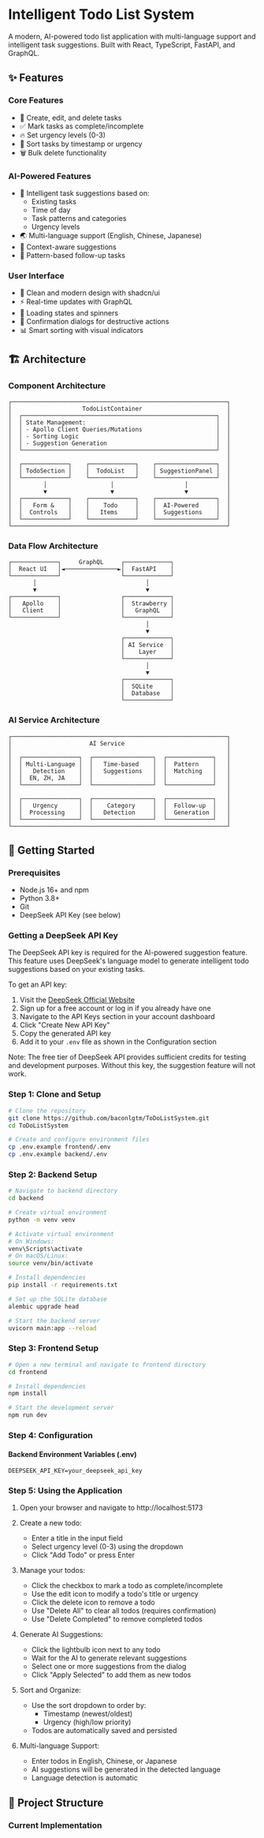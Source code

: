 # Intelligent Todo List System

A modern, AI-powered todo list application with multi-language support and intelligent task suggestions. Built with React, TypeScript, FastAPI, and GraphQL.

## ✨ Features

### Core Features
- 📝 Create, edit, and delete tasks
- ✅ Mark tasks as complete/incomplete
- 🔥 Set urgency levels (0-3)
- 🔄 Sort tasks by timestamp or urgency
- 🗑️ Bulk delete functionality

### AI-Powered Features
- 🤖 Intelligent task suggestions based on:
  - Existing tasks
  - Time of day
  - Task patterns and categories
  - Urgency levels
- 🌏 Multi-language support (English, Chinese, Japanese)
- 🎯 Context-aware suggestions
- 🔄 Pattern-based follow-up tasks

### User Interface
- 🎨 Clean and modern design with shadcn/ui
- ⚡ Real-time updates with GraphQL
- 🔄 Loading states and spinners
- 🚨 Confirmation dialogs for destructive actions
- 📊 Smart sorting with visual indicators

## 🏗️ Architecture

### Component Architecture
```
┌─────────────────────────────────────────────────────────────┐
│                    TodoListContainer                        │
│  ┌───────────────────────────────────────────────────────┐  │
│  │ State Management:                                     │  │
│  │ - Apollo Client Queries/Mutations                     │  │
│  │ - Sorting Logic                                       │  │
│  │ - Suggestion Generation                               │  │
│  └───────────────────────────────────────────────────────┘  │
│                                                             │
│  ┌─────────────┐    ┌─────────────┐    ┌─────────────────┐  │
│  │ TodoSection │    │  TodoList   │    │ SuggestionPanel │  │
│  └─────────────┘    └─────────────┘    └─────────────────┘  │
│         │                  │                    │           │
│         ▼                  ▼                    ▼           │
│  ┌─────────────┐    ┌─────────────┐    ┌─────────────────┐  │
│  │   Form &    │    │    Todo     │    │  AI-Powered     │  │
│  │  Controls   │    │   Items     │    │  Suggestions    │  │
│  └─────────────┘    └─────────────┘    └─────────────────┘  │
└─────────────────────────────────────────────────────────────┘
```

### Data Flow Architecture
```
┌─────────────┐     GraphQL     ┌─────────────┐
│  React UI   │◄───────────────►│  FastAPI    │
└─────────────┘                 └─────────────┘
       │                               │
       ▼                               ▼
┌─────────────┐                 ┌─────────────┐
│   Apollo    │                 │  Strawberry │
│   Client    │                 │   GraphQL   │
└─────────────┘                 └─────────────┘
                                       │
                                       ▼
                                ┌─────────────┐
                                │ AI Service  │
                                │    Layer    │
                                └─────────────┘
                                       │
                                       ▼
                                ┌─────────────┐
                                │  SQLite     │
                                │  Database   │
                                └─────────────┘
```

### AI Service Architecture
```
┌─────────────────────────────────────────────────────────────┐
│                      AI Service                             │
│                                                             │
│  ┌────────────────┐  ┌─────────────────┐  ┌─────────────┐   │
│  │ Multi-Language │  │   Time-based    │  │  Pattern    │   │
│  │   Detection    │  │   Suggestions   │  │  Matching   │   │
│  │  EN, ZH, JA    │  │                 │  │             │   │
│  └────────────────┘  └─────────────────┘  └─────────────┘   │
│                                                             │
│  ┌────────────────┐  ┌─────────────────┐  ┌─────────────┐   │
│  │   Urgency      │  │    Category     │  │  Follow-up  │   │
│  │  Processing    │  │   Detection     │  │  Generation │   │
│  └────────────────┘  └─────────────────┘  └─────────────┘   │
└─────────────────────────────────────────────────────────────┘
```

## 🚀 Getting Started

### Prerequisites
- Node.js 16+ and npm
- Python 3.8+
- Git
- DeepSeek API Key (see below)

### Getting a DeepSeek API Key

The DeepSeek API key is required for the AI-powered suggestion feature. This feature uses DeepSeek's language model to generate intelligent todo suggestions based on your existing tasks.

To get an API key:
1. Visit the [DeepSeek Official Website](https://platform.deepseek.com/)
2. Sign up for a free account or log in if you already have one
3. Navigate to the API Keys section in your account dashboard
4. Click "Create New API Key"
5. Copy the generated API key
6. Add it to your `.env` file as shown in the Configuration section

Note: The free tier of DeepSeek API provides sufficient credits for testing and development purposes. Without this key, the suggestion feature will not work.

### Step 1: Clone and Setup
```bash
# Clone the repository
git clone https://github.com/baconlgtm/ToDoListSystem.git
cd ToDoListSystem

# Create and configure environment files
cp .env.example frontend/.env
cp .env.example backend/.env
```

### Step 2: Backend Setup
```bash
# Navigate to backend directory
cd backend

# Create virtual environment
python -m venv venv

# Activate virtual environment
# On Windows:
venv\Scripts\activate
# On macOS/Linux:
source venv/bin/activate

# Install dependencies
pip install -r requirements.txt

# Set up the SQLite database
alembic upgrade head

# Start the backend server
uvicorn main:app --reload
```

### Step 3: Frontend Setup
```bash
# Open a new terminal and navigate to frontend directory
cd frontend

# Install dependencies
npm install

# Start the development server
npm run dev
```

### Step 4: Configuration

#### Backend Environment Variables (.env)
```env
DEEPSEEK_API_KEY=your_deepseek_api_key
```

### Step 5: Using the Application

1. Open your browser and navigate to http://localhost:5173
2. Create a new todo:
   - Enter a title in the input field
   - Select urgency level (0-3) using the dropdown
   - Click "Add Todo" or press Enter

3. Manage your todos:
   - Click the checkbox to mark a todo as complete/incomplete
   - Use the edit icon to modify a todo's title or urgency
   - Click the delete icon to remove a todo
   - Use "Delete All" to clear all todos (requires confirmation)
   - Use "Delete Completed" to remove completed todos

4. Generate AI Suggestions:
   - Click the lightbulb icon next to any todo
   - Wait for the AI to generate relevant suggestions
   - Select one or more suggestions from the dialog
   - Click "Apply Selected" to add them as new todos

5. Sort and Organize:
   - Use the sort dropdown to order by:
     - Timestamp (newest/oldest)
     - Urgency (high/low priority)
   - Todos are automatically saved and persisted

6. Multi-language Support:
   - Enter todos in English, Chinese, or Japanese
   - AI suggestions will be generated in the detected language
   - Language detection is automatic

## 📁 Project Structure

### Current Implementation
```
